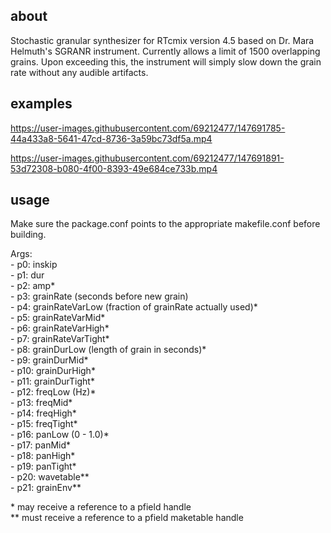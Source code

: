 ## about
Stochastic granular synthesizer for RTcmix version 4.5 based on Dr. Mara Helmuth's SGRANR instrument.
Currently allows a limit of 1500 overlapping grains.  Upon exceeding this, the instrument will simply slow down the grain rate without any audible artifacts.

## examples

https://user-images.githubusercontent.com/69212477/147691785-44a433a8-5641-47cd-8736-3a59bc73df5a.mp4


https://user-images.githubusercontent.com/69212477/147691891-53d72308-b080-4f00-8393-49e684ce733b.mp4


## usage

Make sure the package.conf points to the appropriate makefile.conf before building.

Args:  
    - p0: inskip  
    - p1: dur  
    - p2: amp*  
    - p3: grainRate (seconds before new grain)  
    - p4: grainRateVarLow (fraction of grainRate actually used)*  
    - p5: grainRateVarMid*  
    - p6: grainRateVarHigh*  
    - p7: grainRateVarTight*  
    - p8: grainDurLow (length of grain in seconds)*  
    - p9: grainDurMid*  
    - p10: grainDurHigh*  
    - p11: grainDurTight*  
    - p12: freqLow (Hz)*  
    - p13: freqMid*  
    - p14: freqHigh*  
    - p15: freqTight*  
    - p16: panLow (0 - 1.0)*  
    - p17: panMid*  
    - p18: panHigh*  
    - p19: panTight*  
    - p20: wavetable**  
    - p21: grainEnv**  
		
\* may receive a reference to a pfield handle  
\*\* must receive a reference to a pfield maketable handle  
